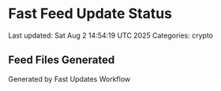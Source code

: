# Fast Feed Update Status
Last updated: Sat Aug  2 14:54:19 UTC 2025
Categories: crypto

## Feed Files Generated

Generated by Fast Updates Workflow
